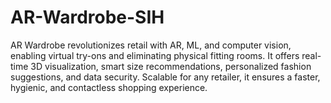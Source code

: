 # AR-Wardrobe-SIH
AR Wardrobe revolutionizes retail with AR, ML, and computer vision, enabling virtual try-ons and eliminating physical fitting rooms. It offers real-time 3D visualization, smart size recommendations, personalized fashion suggestions, and data security. Scalable for any retailer, it ensures a faster, hygienic, and contactless shopping experience.

